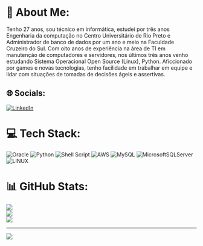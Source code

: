 # 💫 About Me:
Tenho 27 anos, sou técnico em informática, estudei por três anos Engenharia da computação no Centro Universitário de Rio Preto e Administrador de banco de dados por um ano e meio na Faculdade Cruzeiro do Sul. Com oito anos de experiência na área de TI em manutenção de computadores e servidores, nos últimos três anos venho estudando Sistema Operacional Open Source (Linux), Python. Aficcionado por games e novas tecnologias, tenho facilidade em trabalhar em equipe e lidar com situações de tomadas de decisões ágeis e assertivas.


## 🌐 Socials:
[![LinkedIn](https://img.shields.io/badge/LinkedIn-%230077B5.svg?logo=linkedin&logoColor=white)](https://linkedin.com/in/lucassezara) 

# 💻 Tech Stack:
![Oracle](https://img.shields.io/badge/Oracle-F80000?style=for-the-badge&logo=oracle&logoColor=white) ![Python](https://img.shields.io/badge/python-3670A0?style=for-the-badge&logo=python&logoColor=ffdd54) ![Shell Script](https://img.shields.io/badge/shell_script-%23121011.svg?style=for-the-badge&logo=gnu-bash&logoColor=white) ![AWS](https://img.shields.io/badge/AWS-%23FF9900.svg?style=for-the-badge&logo=amazon-aws&logoColor=white)  ![MySQL](https://img.shields.io/badge/mysql-%2300f.svg?style=for-the-badge&logo=mysql&logoColor=white) ![MicrosoftSQLServer](https://img.shields.io/badge/Microsoft%20SQL%20Sever-CC2927?style=for-the-badge&logo=microsoft%20sql%20server&logoColor=white) ![LINUX](https://img.shields.io/badge/Linux-FCC624?style=for-the-badge&logo=linux&logoColor=black)
# 📊 GitHub Stats:
![](https://github-readme-stats.vercel.app/api?username=sezaracosta&theme=dark&hide_border=true&include_all_commits=false&count_private=false)<br/>
![](https://github-readme-streak-stats.herokuapp.com/?user=sezaracosta&theme=dark&hide_border=true)<br/>
![](https://github-readme-stats.vercel.app/api/top-langs/?username=sezaracosta&theme=dark&hide_border=true&include_all_commits=false&count_private=false&layout=compact)

---
[![](https://visitcount.itsvg.in/api?id=sezaracosta&icon=2&color=6)](https://visitcount.itsvg.in)

<!-- Proudly created with GPRM ( https://gprm.itsvg.in ) -->
